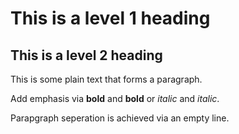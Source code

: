 # This is a level 1 heading
## This is a level 2 heading

This is some plain text that forms a paragraph.

Add emphasis via **bold** and __bold__ or *italic* and _italic_.

Parapgraph seperation is achieved via an empty line.